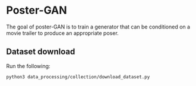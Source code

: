 # Poster-GAN

The goal of poster-GAN is to train a generator that can be conditioned on a movie trailer to produce an 
appropriate poser.

## Dataset download

Run the following:

```python3 data_processing/collection/download_dataset.py```